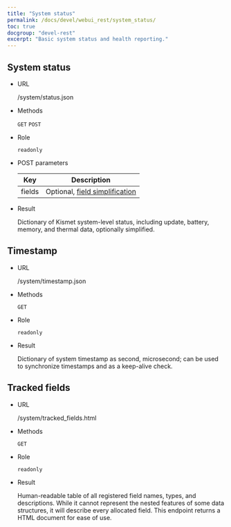 ```yaml
---
title: "System status"
permalink: /docs/devel/webui_rest/system_status/
toc: true
docgroup: "devel-rest"
excerpt: "Basic system status and health reporting."
---
```


## System status

* URL

    /system/status.json

* Methods

    `GET` `POST`

* Role

    `readonly`

* POST parameters

    | Key    | Description                                                                             |
    | ---    | -----------                                                                             |
    | fields | Optional, [field simplification](/docs/devel/webui_rest/commands/#field-specifications) |

* Result

    Dictionary of Kismet system-level status, including update, battery, memory, and thermal data, optionally simplified.

## Timestamp

* URL

    /system/timestamp.json

* Methods

    `GET`

* Role

    `readonly`

* Result

    Dictionary of system timestamp as second, microsecond; can be used to synchronize timestamps and as a keep-alive check.

## Tracked fields

* URL

    /system/tracked_fields.html

* Methods

    `GET`

* Role

    `readonly`

* Result

    Human-readable table of all registered field names, types, and descriptions.  While it cannot represent the nested features of some data structures, it will describe every allocated field.  This endpoint returns a HTML document for ease of use.

